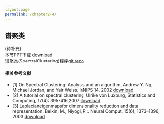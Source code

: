 ```yaml
---
layout:page
permalink: /chapter2-4/
---
```


## 谱聚类
(待补充)<br>
本节PPT下载 [download]()<br>
谱聚类(SpectralClustering)程序[git repo](https://github.com/xjtu-ML/xjtu-ML.github.io/tree/master/chapter2/SpectralClustering)
#### 相关参考文献
- [1] On Spectral Clustering: Analysis and an algorithm, Andrew Y. Ng, Michael Jordan, and Yair Weiss. InNIPS 14, 2002 [download](https://share.weiyun.com/5u4RvLc)
- [2] A tutorial on spectral clustering, Ulrike von Luxburg, Statistics and Computing, 17(4): 395-416,2007 [download](https://share.weiyun.com/5M4ieh5)
- [3] Laplacianeigenmapsfor dimensionality reduction and data representation. Belkin, M., Niyogi, P.:. Neural Comput. 15(6), 1373–1396, 2003 [download](https://share.weiyun.com/5vI2Rer)

